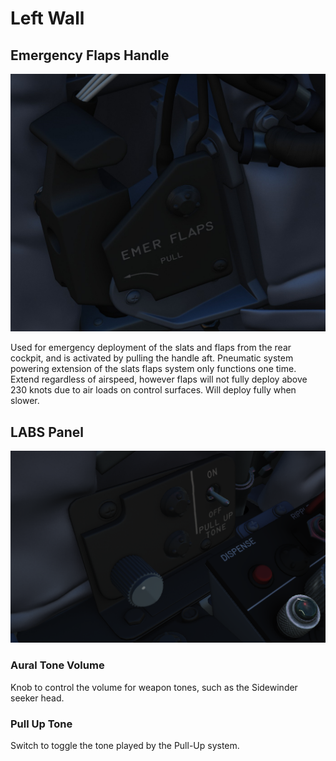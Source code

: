 # Left Wall

## Emergency Flaps Handle

![wso_emergency_flaps_handle](../../../img/wso_emergency_flaps_handle.png)

Used for emergency deployment of the slats and flaps from the rear cockpit, and
is activated by pulling the handle aft. Pneumatic system powering extension of
the slats flaps system only functions one time. Extend regardless of airspeed,
however flaps will not fully deploy above 230 knots due to air loads on control
surfaces. Will deploy fully when slower.

## LABS Panel

![wso_labs_panel](../../../img/wso_labs_panel.png)

### Aural Tone Volume

Knob to control the volume for weapon tones, such as the Sidewinder seeker head.

### Pull Up Tone

Switch to toggle the tone played by the Pull-Up system.
